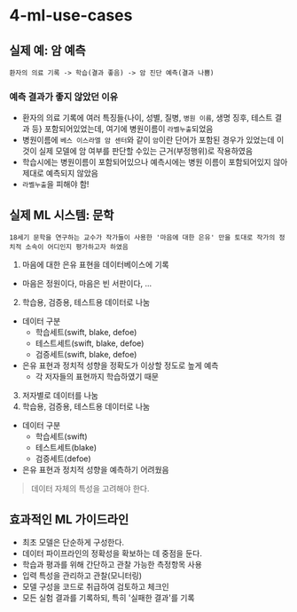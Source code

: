 # 4-ml-use-cases

## 실제 예: 암 예측

```
환자의 의료 기록 -> 학습(결과 좋음) -> 암 진단 예측(결과 나쁨)
```

### 예측 결과가 좋지 않았던 이유
- 환자의 의료 기록에 여러 특징들{나이, 성별, 질병, `병원 이름`, 생명 징후, 테스트 결과 등} 포함되어있었는데, 여기에 병원이름이 `라벨누출`되었음
- 병원이름에 `베스 이스라엘 암 센터`와 같이 `암`이란 단어가 포함된 경우가 있었는데 이것이 실제 모델에 암 여부를 판단할 수있는 근거(부정행위)로 작용하였음
- 학습시에는 병원이름이 포함되어있으나 예측시에는 병원 이름이 포함되어있지 않아 제대로 예측되지 않았음
- `라벨누출`을 피해야 함!

## 실제 ML 시스템: 문학

```
18세기 문학을 연구하는 교수가 작가들이 사용한 '마음에 대한 은유' 만을 토대로 작가의 정치적 소속이 어디인지 평가하고자 하였음
```

1. 마음에 대한 은유 표현을 데이터베이스에 기록
- 마음은 정원이다, 마음은 빈 서판이다, ...
2. 학습용, 검증용, 테스트용 데이터로 나눔
- 데이터 구분
  + 학습세트(swift, blake, defoe)
  + 테스트세트(swift, blake, defoe)
  + 검증세트(swift, blake, defoe)
- 은유 표현과 정치적 성향을 정확도가 이상할 정도로 높게 예측
  + 각 저자들의 표현까지 학습하였기 때문

3. 저자별로 데이터를 나눔
2. 학습용, 검증용, 테스트용 데이터로 나눔
- 데이터 구분
  + 학습세트(swift)
  + 테스트세트(blake)
  + 검증세트(defoe)
- 은유 표현과 정치적 성향을 예측하기 어려웠음

> 데이터 자체의 특성을 고려해야 한다.


## 효과적인 ML 가이드라인

- 최초 모델은 단순하게 구성한다.
- 데이터 파이프라인의 정확성을 확보하는 데 중점을 둔다.
- 학습과 평과를 위해 간단하고 관찰 가능한 측정항목 사용
- 입력 특성을 관리하고 관찰(모니터링)
- 모델 구성을 코드로 취급하여 검토하고 체크인
- 모든 실험 결과를 기록하되, 특히 '실패한 결과'를 기록

